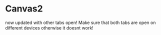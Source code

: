 # Canvas2
now updated with other tabs open!
 Make sure that both tabs are open on different devices otherwise it doesnt work!
